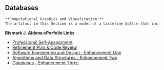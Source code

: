 ## Databases

```markdown
**Computational Graphics and Visualization.**   
The artifact in this Section is a model of a Listerine bottle that includes the use of different textures, lighting techniques, and rendering

```


**Bismark J. Aldana ePorfolio Links**<br>
* [Professional Self-Assessment](https://bizofsteel.github.io)<br>
* [Refinement Plan & Code Review](https://bizofsteel.github.io/Code_Review.html)<br>
* [Software Engineering and Design - Enhancement One](https://bizofsteel.github.io/Software_Engineering_and_Design.html)<br>
* [Algorithms and Data Structures - Enhancement Two](https://bizofsteel.github.io/Algorithms_and_Data_Structure.html)<br>
* [Databases - Enhancement Three](https://bizofsteel.github.io/Databases.html)
